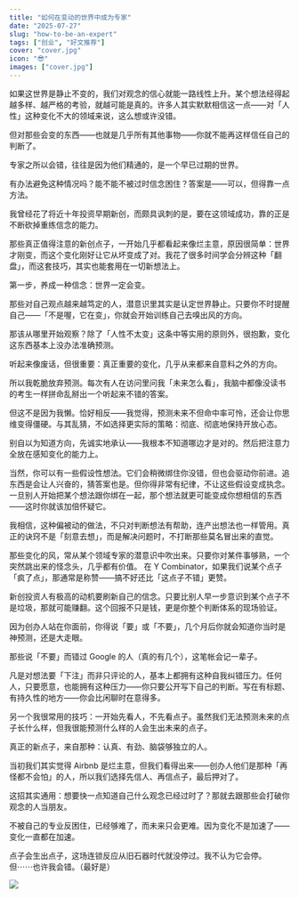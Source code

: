 ```yaml
---
title: "如何在变动的世界中成为专家"
date: "2025-07-27"
slug: "how-to-be-an-expert"
tags: ["创业", "好文推荐"]
cover: "cover.jpg"
icon: "😎"
images: ["cover.jpg"]
---
```

如果这世界是静止不变的，我们对观念的信心就能一路线性上升。某个想法经得起越多样、越严格的考验，就越可能是真的。许多人其实默默相信这一点——对「人性」这种变化不大的领域来说，这么想或许没错。



但对那些会变的东西——也就是几乎所有其他事物——你就不能再这样信任自己的判断了。



专家之所以会错，往往是因为他们精通的，是一个早已过期的世界。



有办法避免这种情况吗？能不能不被过时信念困住？答案是——可以，但得靠一点方法。



我曾经花了将近十年投资早期新创，而颇具讽刺的是，要在这领域成功，靠的正是不断砍掉重练信念的能力。



那些真正值得注意的新创点子，一开始几乎都看起来像烂主意，原因很简单：世界才刚变，而这个变化刚好让它从坏变成了对。我花了很多时间学会分辨这种「翻盘」，而这套技巧，其实也能套用在一切新想法上。



第一步，养成一种信念：世界一定会变。



那些对自己观点越来越笃定的人，潜意识里其实是认定世界静止。只要你不时提醒自己——「不是喔，它在变」，你就会开始训练自己去嗅出风的方向。



那该从哪里开始观察？除了「人性不太变」这条中等实用的原则外，很抱歉，变化这东西基本上没办法准确预测。



听起来像废话，但很重要：真正重要的变化，几乎从来都来自意料之外的方向。



所以我乾脆放弃预测。每次有人在访问里问我「未来怎么看」，我脑中都像没读书的考生一样拼命乱掰出一个听起来不错的答案。



但这不是因为我懒。恰好相反——我觉得，预测未来不但命中率可怜，还会让你思维变得僵硬。与其乱猜，不如选择更实际的策略：彻底、彻底地保持开放心态。



别自以为知道方向，先诚实地承认——我根本不知道哪边才是对的。然后把注意力全放在感知变化的能力上。



当然，你可以有一些假设性想法。它们会稍微绑住你没错，但也会驱动你前进。追东西是会让人兴奋的，猜答案也是。但你得非常有纪律，不让这些假设变成执念。
一旦别人开始把某个想法跟你绑在一起，那个想法就更可能变成你想相信的东西——这时你就该加倍怀疑它。



我相信，这种偏被动的做法，不只对判断想法有帮助，连产出想法也一样管用。真正的诀窍不是「刻意去想」，而是解决问题时，不打断那些莫名冒出来的直觉。



那些变化的风，常从某个领域专家的潜意识中吹出来。只要你对某件事够熟，一个突然跳出来的怪念头，几乎都有价值。
在 Y Combinator，如果我们说某个点子「疯了点」，那通常是称赞——搞不好还比「这点子不错」更赞。



新创投资人有极高的动机要刷新自己的信念。只要比别人早一步意识到某个点子不是垃圾，那就可能赚翻。这个回报不只是钱，更是你整个判断体系的现场验证。



因为创办人站在你面前，你得说「要」或「不要」，几个月后你就会知道你当时是神预测，还是大走眼。



那些说「不要」而错过 Google 的人（真的有几个），这笔帐会记一辈子。



凡是对想法要「下注」而非只评论的人，基本上都拥有这种自我纠错压力。任何人，只要愿意，也能拥有这种压力——你只要公开写下自己的判断。写在有标题、有持久性的地方——你会比闲聊时在意得多。



另一个我很常用的技巧：一开始先看人，不先看点子。虽然我们无法预测未来的点子长什么样，但我很能预测什么样的人会生出未来的点子。



真正的新点子，来自那种：认真、有劲、脑袋够独立的人。



当初我们其实觉得 Airbnb 是烂主意，但我们看得出来——创办人他们是那种「再怪都不会怕」的人，所以我们选择先信人、再信点子，最后押对了。



这招其实通用：想要快一点知道自己什么观念已经过时了？那就去跟那些会打破你观念的人当朋友。



不被自己的专业反困住，已经够难了，而未来只会更难。因为变化不是加速了——变化一直都在加速。



点子会生出点子，这场连锁反应从旧石器时代就没停过。我不认为它会停。
但⋯⋯也许我会错。（最好是）




![](https://prod-files-secure.s3.us-west-2.amazonaws.com/112d0858-5090-4d34-a606-b75eb8d65fd2/46476355-9cf3-4e99-9b7a-3531bc426380/1000202064.png?X-Amz-Algorithm=AWS4-HMAC-SHA256&X-Amz-Content-Sha256=UNSIGNED-PAYLOAD&X-Amz-Credential=ASIAZI2LB466WMAJYSIH%2F20250819%2Fus-west-2%2Fs3%2Faws4_request&X-Amz-Date=20250819T114344Z&X-Amz-Expires=3600&X-Amz-Security-Token=IQoJb3JpZ2luX2VjEHMaCXVzLXdlc3QtMiJHMEUCICazLIRwiRF6OMcE75RpaisCXl2TS5IKSzmsafvxqt8eAiEAvHXjrAtHWEE0hUKTG6FMFwh5vQnF25sHw8VWHAQYQysqiAQIvP%2F%2F%2F%2F%2F%2F%2F%2F%2F%2FARAAGgw2Mzc0MjMxODM4MDUiDFbhrQD5go%2FQjt%2FkyircAwXSDZ%2F17k4%2BMgtOTOjh6EbVJD20hGXwNPDee3AjzJ2v3A4Q5PRCxChhuwZzGlPCCpQY%2Btt42RGaNEYPqL6l%2F8OO%2BZpon%2F35rJSgjG3zqvYcI8Yfq1slOmfei5kEmI68qgg2PxYNlwL5cY005pPXqrYTFiKdH2kYBKLD%2Fe2gLTJjYbWSsPAzr%2BcQ3nqUX2%2BXq7v18NG4%2BBrT92J5qkrOEL6cZafsTvA2x%2BW54Nv8XGbID2ihHuqBGGvKnCB9OBvYT58x4z7%2BDRU2aITYTheBMiEqTho01l9INyhJKH8UMRdSb8hkZYgQnCiPl7vztfVFr5ewRVhryDyuRMyj200L%2Fvc361ZPgQCXZBK4lwXGOYFjNo%2BsIr3N6tz7bpfcZ1c8ARLey%2BZrW26Z0DGFdheHikEZI4V%2BcT7Q%2B9ybATkal92h9cEAXWIBbfBFxm37p4hg6srEsn54tAPUaosi4T%2FF%2FXps%2B4whNs%2FEYpzTuoyrRyBDrdwxVtuwmfEv%2FKFGltYx2Cevv08nZN3lbhJtaSBoR6wgtKJB7HIPzmCbLxuTf4bYxHfPhOG3GEkCjvUlkPqn1UMT3BVp0LgpcmynLCmDa34i7EyaHknx90LYo2bxgZ5p3YXNMtb1%2Fzb59bJ%2BMPClkcUGOqUBUII0%2FQK%2FJOFrYHWWxloRUbrFRX0Fphs5y3K90HpfvpNbsMoncS6zrjDDWTjjFWx60YjPwTZD7R6P4xj2cceLSzZUlKZBVAOhw2qmOsnS%2BdDm31G0V%2FV7NKRpzkphjvoNyuwWUdZQ6akbWWnvHI30XF6lcxvDntLQz%2F6kI1uDttvPVfpiaIr9wPkCgwuyug2yOzZFDbYrCvPBTw85wT61Ppdk78Ee&X-Amz-Signature=7451ef8d388799e40cc53f02da0c952a4f7f73dd7dae00acd68c0c3106bd7f6b&X-Amz-SignedHeaders=host&x-amz-checksum-mode=ENABLED&x-id=GetObject)

